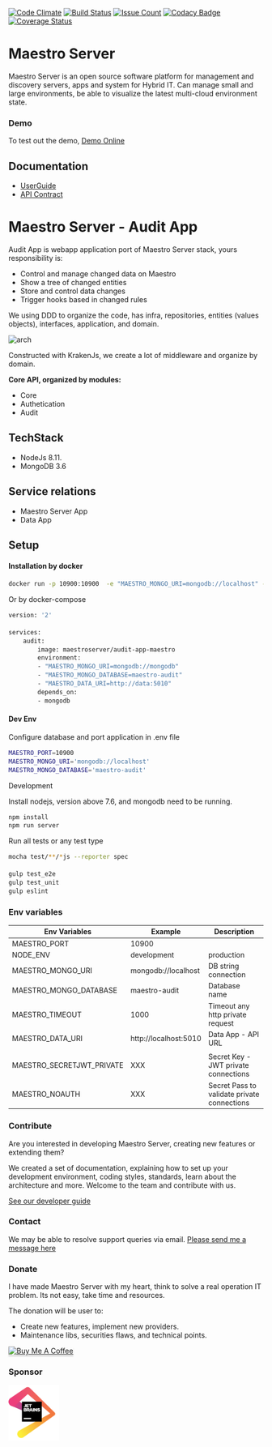[![Code Climate](https://codeclimate.com/github/maestro-server/audit-app/badges/gpa.svg)](https://codeclimate.com/github/maestro-server/audit-app) [![Build Status](https://travis-ci.org/maestro-server/audit-app.svg?branch=master)](https://travis-ci.org/maestro-server/audit-app) [![Issue Count](https://codeclimate.com/github/maestro-server/audit-app/badges/issue_count.svg)](https://codeclimate.com/github/maestro-server/audit-app)
[![Codacy Badge](https://api.codacy.com/project/badge/Grade/12101716a7a64a07a38c8dd0ea645606)](https://www.codacy.com/app/maestro/audit-app?utm_source=github.com&amp;utm_medium=referral&amp;utm_content=maestro-server/audit-app&amp;utm_campaign=Badge_Grade)
[![Coverage Status](https://coveralls.io/repos/github/maestro-server/audit-app/badge.svg?branch=master)](https://coveralls.io/github/maestro-server/audit-app?branch=master)

# Maestro Server #

Maestro Server is an open source software platform for management and discovery servers, apps and system for Hybrid IT. Can manage small and large environments, be able to visualize the latest multi-cloud environment state.

### Demo ###
To test out the demo, [Demo Online](http://demo.maestroserver.io "Demo Online")

## Documentation ##
* [UserGuide](http://docs.maestroserver.io/en/latest/userguide/cloud_inventory/inventory.html "User Guide")
* [API Contract](https://maestro-server.github.io/audit-app/inventory/index.html "API Contract")

# Maestro Server - Audit App #

Audit App is webapp application port of Maestro Server stack, yours responsibility is:

 - Control and manage changed data on Maestro
 - Show a tree of changed entities
 - Store and control data changes
 - Trigger hooks based in changed rules

We using DDD to organize the code, has infra, repositories, entities (values objects), interfaces, application, and domain.

![arch](http://docs.maestroserver.io/en/latest/_images/audit_arch.png)

Constructed with KrakenJs, we create a lot of middleware and organize by domain.

**Core API, organized by modules:**

* Core
* Authetication
* Audit

## TechStack ##

* NodeJs 8.11.
* MongoDB 3.6


## Service relations ##

* Maestro Server App
* Data App

## Setup ##

#### Installation by docker ####

```bash
docker run -p 10900:10900  -e "MAESTRO_MONGO_URI=mongodb://localhost" -e "MAESTRO_MONGO_DATABASE=maestro-audit"  maestroserver/audit-maestro
```
Or by docker-compose

```bash
version: '2'

services:
    audit:
        image: maestroserver/audit-app-maestro
        environment:
        - "MAESTRO_MONGO_URI=mongodb://mongodb"
        - "MAESTRO_MONGO_DATABASE=maestro-audit"
        - "MAESTRO_DATA_URI=http://data:5010"
        depends_on:
        - mongodb
```

#### Dev Env ####

Configure database and port application in .env file

```bash
MAESTRO_PORT=10900
MAESTRO_MONGO_URI='mongodb://localhost'
MAESTRO_MONGO_DATABASE='maestro-audit'
```

Development

Install nodejs, version above 7.6, and mongodb need to be running.

```bash
npm install
npm run server
```

Run all tests or any test type

```bash
mocha test/**/*js --reporter spec

gulp test_e2e
gulp test_unit
gulp eslint
```


### Env variables ###

| Env Variables                        | Example                  | Description                                |
|--------------------------------------|--------------------------|--------------------------------------------|
| MAESTRO_PORT                         | 10900                    |                                            |
| NODE_ENV                             | development|production   |                                            |
| MAESTRO_MONGO_URI                    | mongodb://localhost      | DB string connection                       |
| MAESTRO_MONGO_DATABASE               | maestro-audit            | Database name                              |
| MAESTRO_TIMEOUT                      | 1000                     | Timeout any http private request           |
| MAESTRO_DATA_URI                     | http://localhost:5010    | Data App - API URL                         |
|                                      |                          |                                            |
| MAESTRO_SECRETJWT_PRIVATE            | XXX                      | Secret Key - JWT private connections       |
| MAESTRO_NOAUTH                       | XXX                      | Secret Pass to validate private connections|


### Contribute ###

Are you interested in developing Maestro Server, creating new features or extending them?

We created a set of documentation, explaining how to set up your development environment, coding styles, standards, learn about the architecture and more. Welcome to the team and contribute with us.

[See our developer guide](http://docs.maestroserver.io/en/latest/contrib.html)

### Contact ###

We may be able to resolve support queries via email. [Please send me a message here](https://maestroserver.typeform.com/to/vf6sGR)

### Donate ###

I have made Maestro Server with my heart, think to solve a real operation IT problem. Its not easy, take time and resources.

The donation will be user to:

- Create new features, implement new providers.
- Maintenance libs, securities flaws, and technical points.

<a href="https://www.buymeacoffee.com/9lVypB7WQ" target="_blank"><img src="https://www.buymeacoffee.com/assets/img/custom_images/purple_img.png" alt="Buy Me A Coffee" style="height: 41px !important;width: 174px !important;box-shadow: 0px 3px 2px 0px rgba(190, 190, 190, 0.5) !important;-webkit-box-shadow: 0px 3px 2px 0px rgba(190, 190, 190, 0.5) !important;" ></a>

### Sponsor ###

[<img src="docs/_imgs/jetbrains.png" width="100">](https://www.jetbrains.com/?from=maestroserver) 
